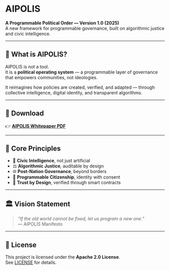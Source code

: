 # AIPOLIS

**A Programmable Political Order — Version 1.0 (2025)**  
A new framework for programmable governance, built on algorithmic justice and civic intelligence.

---

## 🧠 What is AIPOLIS?

AIPOLIS is not a tool.  
It is a **political operating system** — a programmable layer of governance that empowers communities, not ideologies.

It reimagines how policies are created, verified, and adapted — through collective intelligence, digital identity, and transparent algorithms.

---

## 📄 Download

👉 [**AIPOLIS Whitepaper PDF**](./AIPOLIS_v1.0.pdf)

---

## 🔑 Core Principles

- 🧬 **Civic Intelligence**, not just artificial
- ⚖️ **Algorithmic Justice**, auditable by design
- 🌐 **Post-Nation Governance**, beyond borders
- 📱 **Programmable Citizenship**, identity with consent
- 🤝 **Trust by Design**, verified through smart contracts

---

## 🏛 Vision Statement

> *“If the old world cannot be fixed, let us program a new one.”*  
> — AIPOLIS Manifesto

---

## 📜 License

This project is licensed under the **Apache 2.0 License**.  
See [LICENSE](./LICENSE) for details.
